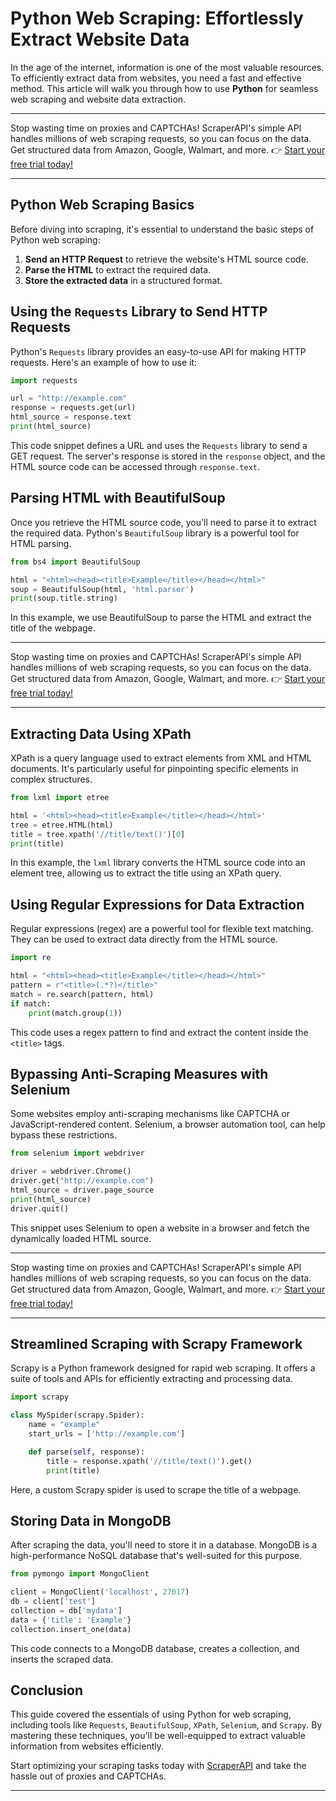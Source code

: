 
# Python Web Scraping: Effortlessly Extract Website Data

In the age of the internet, information is one of the most valuable resources. To efficiently extract data from websites, you need a fast and effective method. This article will walk you through how to use **Python** for seamless web scraping and website data extraction.

---

Stop wasting time on proxies and CAPTCHAs! ScraperAPI's simple API handles millions of web scraping requests, so you can focus on the data. Get structured data from Amazon, Google, Walmart, and more. 👉 [Start your free trial today!](https://bit.ly/Scraperapi)

---

## Python Web Scraping Basics

Before diving into scraping, it's essential to understand the basic steps of Python web scraping:

1. **Send an HTTP Request** to retrieve the website's HTML source code.
2. **Parse the HTML** to extract the required data.
3. **Store the extracted data** in a structured format.

## Using the `Requests` Library to Send HTTP Requests

Python's `Requests` library provides an easy-to-use API for making HTTP requests. Here's an example of how to use it:

```python
import requests

url = "http://example.com"
response = requests.get(url)
html_source = response.text
print(html_source)
```

This code snippet defines a URL and uses the `Requests` library to send a GET request. The server's response is stored in the `response` object, and the HTML source code can be accessed through `response.text`.

## Parsing HTML with BeautifulSoup

Once you retrieve the HTML source code, you'll need to parse it to extract the required data. Python's `BeautifulSoup` library is a powerful tool for HTML parsing.

```python
from bs4 import BeautifulSoup

html = "<html><head><title>Example</title></head></html>"
soup = BeautifulSoup(html, 'html.parser')
print(soup.title.string)
```

In this example, we use BeautifulSoup to parse the HTML and extract the title of the webpage.

---

Stop wasting time on proxies and CAPTCHAs! ScraperAPI's simple API handles millions of web scraping requests, so you can focus on the data. Get structured data from Amazon, Google, Walmart, and more. 👉 [Start your free trial today!](https://bit.ly/Scraperapi)

---

## Extracting Data Using XPath

XPath is a query language used to extract elements from XML and HTML documents. It's particularly useful for pinpointing specific elements in complex structures.

```python
from lxml import etree

html = '<html><head><title>Example</title></head></html>'
tree = etree.HTML(html)
title = tree.xpath('//title/text()')[0]
print(title)
```

In this example, the `lxml` library converts the HTML source code into an element tree, allowing us to extract the title using an XPath query.

## Using Regular Expressions for Data Extraction

Regular expressions (regex) are a powerful tool for flexible text matching. They can be used to extract data directly from the HTML source.

```python
import re

html = "<html><head><title>Example</title></head></html>"
pattern = r"<title>(.*?)</title>"
match = re.search(pattern, html)
if match:
    print(match.group(1))
```

This code uses a regex pattern to find and extract the content inside the `<title>` tags.

## Bypassing Anti-Scraping Measures with Selenium

Some websites employ anti-scraping mechanisms like CAPTCHA or JavaScript-rendered content. Selenium, a browser automation tool, can help bypass these restrictions.

```python
from selenium import webdriver

driver = webdriver.Chrome()
driver.get("http://example.com")
html_source = driver.page_source
print(html_source)
driver.quit()
```

This snippet uses Selenium to open a website in a browser and fetch the dynamically loaded HTML source.

---

Stop wasting time on proxies and CAPTCHAs! ScraperAPI's simple API handles millions of web scraping requests, so you can focus on the data. Get structured data from Amazon, Google, Walmart, and more. 👉 [Start your free trial today!](https://bit.ly/Scraperapi)

---

## Streamlined Scraping with Scrapy Framework

Scrapy is a Python framework designed for rapid web scraping. It offers a suite of tools and APIs for efficiently extracting and processing data.

```python
import scrapy

class MySpider(scrapy.Spider):
    name = "example"
    start_urls = ['http://example.com']

    def parse(self, response):
        title = response.xpath('//title/text()').get()
        print(title)
```

Here, a custom Scrapy spider is used to scrape the title of a webpage.

## Storing Data in MongoDB

After scraping the data, you'll need to store it in a database. MongoDB is a high-performance NoSQL database that's well-suited for this purpose.

```python
from pymongo import MongoClient

client = MongoClient('localhost', 27017)
db = client['test']
collection = db['mydata']
data = {'title': 'Example'}
collection.insert_one(data)
```

This code connects to a MongoDB database, creates a collection, and inserts the scraped data.

## Conclusion

This guide covered the essentials of using Python for web scraping, including tools like `Requests`, `BeautifulSoup`, `XPath`, `Selenium`, and `Scrapy`. By mastering these techniques, you'll be well-equipped to extract valuable information from websites efficiently.

Start optimizing your scraping tasks today with [ScraperAPI](https://bit.ly/Scraperapi) and take the hassle out of proxies and CAPTCHAs. 

---

